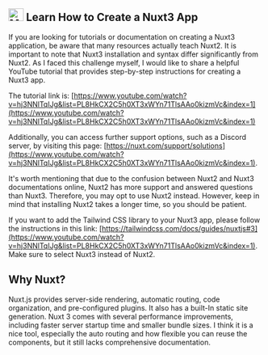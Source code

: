 ## <img src="https://nuxt.com/assets/design-kit/logo/icon-green.svg" alt="My Icon" width="30" height="25"> Learn How to Create a Nuxt3 App
If you are looking for tutorials or documentation on creating a Nuxt3 application, be aware that many resources actually teach Nuxt2. It is important to note that Nuxt3 installation and syntax differ significantly from Nuxt2. As I faced this challenge myself, I would like to share a helpful YouTube tutorial that provides step-by-step instructions for creating a Nuxt3 app.

The tutorial link is: [https://www.youtube.com/watch?v=hj3NNlTqIJg&list=PL8HkCX2C5h0XT3xWYn71TlsAAo0kizmVc&index=1](https://www.youtube.com/watch?v=hj3NNlTqIJg&list=PL8HkCX2C5h0XT3xWYn71TlsAAo0kizmVc&index=1)

Additionally, you can access further support options, such as a Discord server, by visiting this page: [https://nuxt.com/support/solutions](https://www.youtube.com/watch?v=hj3NNlTqIJg&list=PL8HkCX2C5h0XT3xWYn71TlsAAo0kizmVc&index=1).

It's worth mentioning that due to the confusion between Nuxt2 and Nuxt3 documentations online, Nuxt2 has more support and answered questions than Nuxt3. Therefore, you may opt to use Nuxt2 instead. However, keep in mind that installing Nuxt2 takes a longer time, so you should be patient.

If you want to add the Tailwind CSS library to your Nuxt3 app, please follow the instructions in this link: [https://tailwindcss.com/docs/guides/nuxtjs#3](https://www.youtube.com/watch?v=hj3NNlTqIJg&list=PL8HkCX2C5h0XT3xWYn71TlsAAo0kizmVc&index=1). 
Make sure to select Nuxt3 instead of Nuxt2.

## Why Nuxt?

Nuxt.js  provides server-side rendering, automatic routing, code organization, and pre-configured plugins. It also has a built-In static site generation.
Nuxt 3 comes with several performance improvements, including faster server startup time and smaller bundle sizes.
I think it is a nice tool, especially the auto routing and how flexible you can reuse the components, but it still lacks comprehensive documentation.